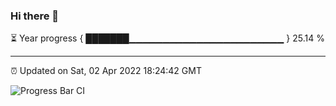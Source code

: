 ### Hi there 👋

⏳ Year progress { ███████▁▁▁▁▁▁▁▁▁▁▁▁▁▁▁▁▁▁▁▁▁▁▁ } 25.14 %

---

⏰ Updated on Sat, 02 Apr 2022 18:24:42 GMT

![Progress Bar CI](https://github.com/ZhaoGui/ZhaoGui/workflows/Progress%20Bar%20CI/badge.svg)
